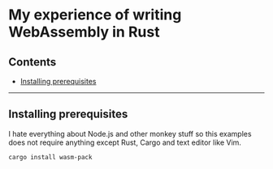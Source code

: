 # My experience of writing WebAssembly in Rust

## Contents

* [Installing prerequisites](#installing-prerequisites)

* * *


## Installing prerequisites

I hate everything about Node.js and other monkey stuff so this examples
does not require anything except Rust, Cargo and text editor like Vim.

```
cargo install wasm-pack
```

